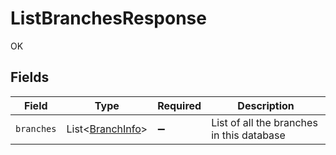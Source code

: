 # ListBranchesResponse

OK


## Fields

| Field                                                 | Type                                                  | Required                                              | Description                                           |
| ----------------------------------------------------- | ----------------------------------------------------- | ----------------------------------------------------- | ----------------------------------------------------- |
| `branches`                                            | List<[BranchInfo](../../models/shared/BranchInfo.md)> | :heavy_minus_sign:                                    | List of all the branches in this database             |